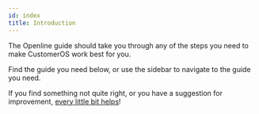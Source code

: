 ```yaml
---
id: index
title: Introduction
---
```


The Openline guide should take you through any of the steps you need to make CustomerOS work best for you.

Find the guide you need below, or use the sidebar to navigate to the guide you need.

If you find something not quite right, or you have a suggestion for improvement, [every little bit helps][contribute]!

<!---References--->

[contribute]: /guides/contribute/
[repo]: https://github.com/openline-ai/openline.ai/tree/otter/playbook